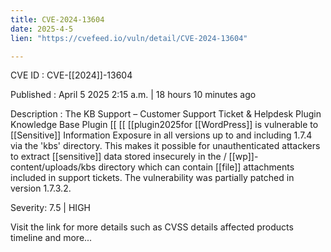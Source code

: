 ```yaml
---
title: CVE-2024-13604
date: 2025-4-5
lien: "https://cvefeed.io/vuln/detail/CVE-2024-13604"

---
```


CVE ID : CVE-[[2024]]-13604

Published :  April 5
2025
2:15 a.m. | 18 hours
10 minutes ago

Description : The KB Support – Customer Support Ticket & Helpdesk Plugin
Knowledge Base Plugin  [[ [[ [[plugin2025for  [[WordPress]] is vulnerable to  [[Sensitive]] Information Exposure in all versions up to
and including
1.7.4 via the 'kbs' directory. This makes it possible for unauthenticated attackers to extract  [[sensitive]] data stored insecurely in the / [[wp]]-content/uploads/kbs directory which can contain  [[file]] attachments included in support tickets. The vulnerability was partially patched in version 1.7.3.2.

Severity: 7.5 | HIGH

Visit the link for more details
such as CVSS details
affected products
timeline
and more...
